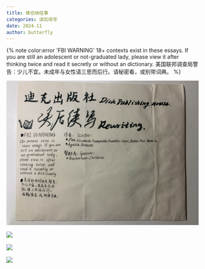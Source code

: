 ```yaml
---
title: 维也纳往事
categories: 读后续写
date: 2024-11
author: butterfly
---
```


{% note color:error 'FBI WARNING'
18+ contexts exist in these essays. If you are still an adolescent or not-graduated lady, please view it after thinking twice and read it secretly or without an dictionary.
美国联邦调查局警告：少儿不宜。未成年与女性请三思而后行。请秘密看，或别带词典。 %}

![读后续写](/img/category/rewriting/rewriting.jpeg)

![](IMG_4898.jpeg)

![](IMG_4899.jpeg)

![](IMG_4900.jpeg)